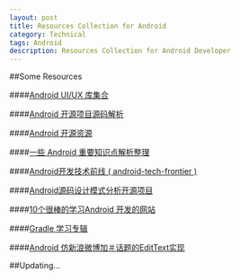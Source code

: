 ```yaml
---
layout: post
title: Resources Collection for Android
category: Technical
tags: Android
description: Resources Collection for Android Developer
---
```

##Some Resources

####[Android UI/UX 库集合](http://tools.bqteam.com/itnews/do_header/1)

####[Android 开源项目源码解析](http://tools.bqteam.com/itnews/do_header/4)

####[Android 开源资源](http://tools.bqteam.com/itnews/do_header/26)

####[一些 Android 重要知识点解析整理](http://tools.bqteam.com/itnews/do_header/28)

####[Android开发技术前线 ( android-tech-frontier )](http://tools.bqteam.com/itnews/do_header/16)

####[Android源码设计模式分析开源项目](http://tools.bqteam.com/itnews/do_header/33)

####[10个很棒的学习Android 开发的网站](http://tools.bqteam.com/itnews/do_header/37)

####[Gradle 学习专辑](http://tools.bqteam.com/itnews/do_header/3)

####[Android 仿新浪微博加＃话题的EditText实现](http://tools.bqteam.com/itnews/do_header/27)

##Updating...
